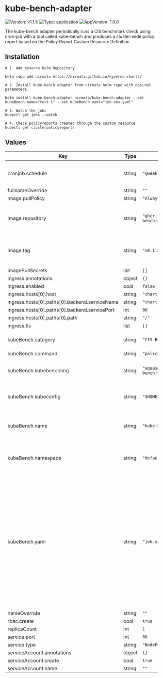 # kube-bench-adapter

![Version: v1.1.5](https://img.shields.io/badge/Version-1.1.5-informational?style=flat-square) ![Type: application](https://img.shields.io/badge/Type-application-informational?style=flat-square) ![AppVersion: 1.0.0](https://img.shields.io/badge/AppVersion-1.0.0-informational?style=flat-square)

The kube-bench adapter periodically runs a CIS benchmark check using cron-job with a tool called kube-bench and produces a cluster-wide policy report based on the Policy Report Custom Resource Definition

## Installation

```
# 1. Add Kyverno Helm Repository

helm repo add nirmata https://nirmata.github.io/kyverno-charts/

# 2. Install kube-bench adapter from nirmata helm repo with desired parameters.

helm install kube-bench-adapter nirmata/kube-bench-adapter --set kubeBench.name="test-1" --set kubeBench.yaml="job-eks.yaml"

# 3. Watch the jobs
kubectl get jobs --watch

# 4. Check policyreports created through the custom resource
kubectl get clusterpolicyreports
```
## Values

| Key | Type | Default | Description |
|-----|------|---------|-------------|
| cronjob.schedule | string | `"@weekly"` | cronjob schedule, default is weekly. |
| fullnameOverride | string | `""` |  |
| image.pullPolicy | string | `"Always"` |  |
| image.repository | string | `"ghcr.io/nirmata/kube-bench-adapter"` | image repository of kube-bench-adapter |
| image.tag | string | `"v0.1.5"` | tag of image repository of kube-bench-adapter |
| imagePullSecrets | list | `[]` |  |
| ingress.annotations | object | `{}` |  |
| ingress.enabled | bool | `false` |  |
| ingress.hosts[0].host | string | `"chart-example.local"` |  |
| ingress.hosts[0].paths[0].backend.serviceName | string | `"chart-example.local"` |  |
| ingress.hosts[0].paths[0].backend.servicePort | int | `80` |  |
| ingress.hosts[0].paths[0].path | string | `"/"` |  |
| ingress.tls | list | `[]` |  |
| kubeBench.category | string | `"CIS Benchmarks"` | category of the policy report |
| kubeBench.command | string | `"policyreport"` |  |
| kubeBench.kubebenchImg | string | `"aquasec/kube-bench:v0.6.6"` | kube-bench image used for the adapter |
| kubeBench.kubeconfig | string | `"$HOME/.kube/config"` | absolute path to the kubeconfig file |
| kubeBench.name | string | `"kube-bench"` | name of kube-bench adapter cluster policy report |
| kubeBench.namespace | string | `"default"` | specifies namespace where kube-bench job will run |
| kubeBench.yaml | string | `"job.yaml"` | name of provider of YAML for kube-bench job, allowed values: job.yaml, job-master.yaml, job-node.yaml, job-ack.yaml, job-aks.yaml, job-eks-asff.yaml, job-eks.yaml, job-gke.yaml, job-iks.yaml |
| nameOverride | string | `""` |  |
| rbac.create | bool | `true` |  |
| replicaCount | int | `1` |  |
| service.port | int | `80` |  |
| service.type | string | `"NodePort"` |  |
| serviceAccount.annotations | object | `{}` |  |
| serviceAccount.create | bool | `true` |  |
| serviceAccount.name | string | `""` |  |
